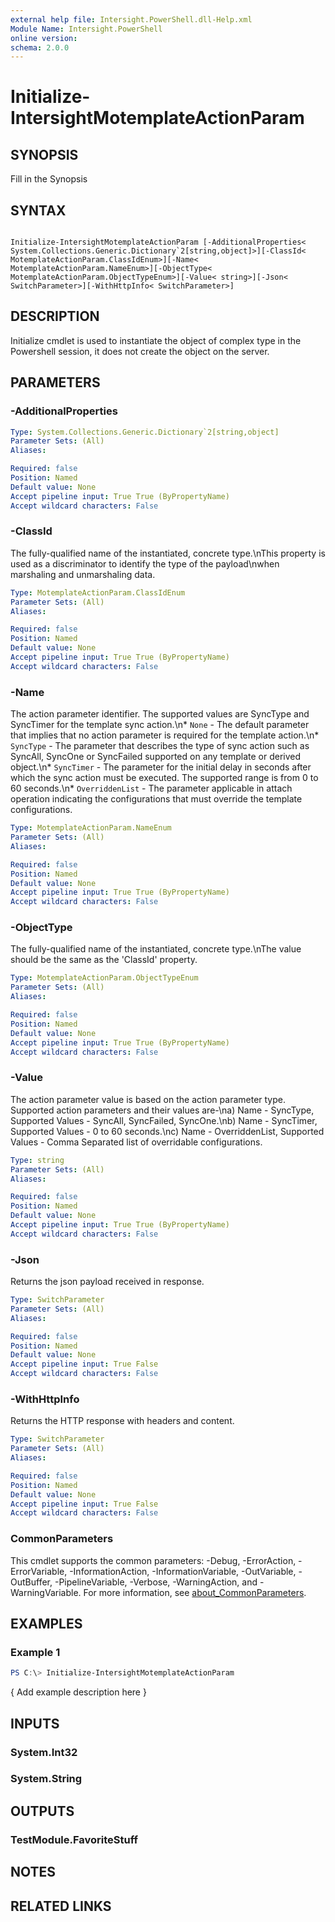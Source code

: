 ```yaml
---
external help file: Intersight.PowerShell.dll-Help.xml
Module Name: Intersight.PowerShell
online version:
schema: 2.0.0
---
```


# Initialize-IntersightMotemplateActionParam

## SYNOPSIS
Fill in the Synopsis

## SYNTAX

```

Initialize-IntersightMotemplateActionParam [-AdditionalProperties< System.Collections.Generic.Dictionary`2[string,object]>][-ClassId< MotemplateActionParam.ClassIdEnum>][-Name< MotemplateActionParam.NameEnum>][-ObjectType< MotemplateActionParam.ObjectTypeEnum>][-Value< string>][-Json< SwitchParameter>][-WithHttpInfo< SwitchParameter>]

```

## DESCRIPTION

Initialize cmdlet is used to instantiate the object of complex type in the Powershell session, it does not create the object on the server.

## PARAMETERS

### -AdditionalProperties


```yaml
Type: System.Collections.Generic.Dictionary`2[string,object]
Parameter Sets: (All)
Aliases:

Required: false
Position: Named
Default value: None
Accept pipeline input: True True (ByPropertyName)
Accept wildcard characters: False
```

### -ClassId
The fully-qualified name of the instantiated, concrete type.\nThis property is used as a discriminator to identify the type of the payload\nwhen marshaling and unmarshaling data.

```yaml
Type: MotemplateActionParam.ClassIdEnum
Parameter Sets: (All)
Aliases:

Required: false
Position: Named
Default value: None
Accept pipeline input: True True (ByPropertyName)
Accept wildcard characters: False
```

### -Name
The action parameter identifier. The supported values are SyncType and SyncTimer for the template sync action.\n* `None` - The default parameter that implies that no action parameter is required for the template action.\n* `SyncType` - The parameter that describes the type of sync action such as SyncAll, SyncOne or SyncFailed supported on any template or derived object.\n* `SyncTimer` - The parameter for the initial delay in seconds after which the sync action must be executed. The supported range is from 0 to 60 seconds.\n* `OverriddenList` - The parameter applicable in attach operation indicating the configurations that must override the template configurations.

```yaml
Type: MotemplateActionParam.NameEnum
Parameter Sets: (All)
Aliases:

Required: false
Position: Named
Default value: None
Accept pipeline input: True True (ByPropertyName)
Accept wildcard characters: False
```

### -ObjectType
The fully-qualified name of the instantiated, concrete type.\nThe value should be the same as the &apos;ClassId&apos; property.

```yaml
Type: MotemplateActionParam.ObjectTypeEnum
Parameter Sets: (All)
Aliases:

Required: false
Position: Named
Default value: None
Accept pipeline input: True True (ByPropertyName)
Accept wildcard characters: False
```

### -Value
The action parameter value is based on the action parameter type. Supported action parameters and their values are-\na) Name - SyncType, Supported Values - SyncAll, SyncFailed, SyncOne.\nb) Name - SyncTimer, Supported Values - 0 to 60 seconds.\nc) Name - OverriddenList, Supported Values - Comma Separated list of overridable configurations.

```yaml
Type: string
Parameter Sets: (All)
Aliases:

Required: false
Position: Named
Default value: None
Accept pipeline input: True True (ByPropertyName)
Accept wildcard characters: False
```

### -Json
Returns the json payload received in response.

```yaml
Type: SwitchParameter
Parameter Sets: (All)
Aliases:

Required: false
Position: Named
Default value: None
Accept pipeline input: True False
Accept wildcard characters: False
```

### -WithHttpInfo
Returns the HTTP response with headers and content.

```yaml
Type: SwitchParameter
Parameter Sets: (All)
Aliases:

Required: false
Position: Named
Default value: None
Accept pipeline input: True False
Accept wildcard characters: False
```


### CommonParameters
This cmdlet supports the common parameters: -Debug, -ErrorAction, -ErrorVariable, -InformationAction, -InformationVariable, -OutVariable, -OutBuffer, -PipelineVariable, -Verbose, -WarningAction, and -WarningVariable. For more information, see [about_CommonParameters](http://go.microsoft.com/fwlink/?LinkID=113216).

## EXAMPLES

### Example 1
```powershell
PS C:\> Initialize-IntersightMotemplateActionParam
```

{ Add example description here }

## INPUTS

### System.Int32

### System.String

## OUTPUTS

### TestModule.FavoriteStuff

## NOTES

## RELATED LINKS
